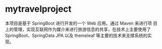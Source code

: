 # mytravelproject
本项目是基于 SpringBoot 进行开发的一个 Web 应用。通过 Maven 来进行项 目上的管理，实现互联网作为媒介来进行旅游信息的共享，在技术上主要使用了 SpringBoot、SpringData JPA 以及 themeleaf 等主要的技术来支撑系统的实现。
